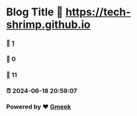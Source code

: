 # Blog Title :link: https://tech-shrimp.github.io 
### :page_facing_up: [1](https://tech-shrimp.github.io/tag.html) 
### :speech_balloon: 0 
### :hibiscus: 11 
### :alarm_clock: 2024-06-18 20:59:07 
### Powered by :heart: [Gmeek](https://github.com/Meekdai/Gmeek)
